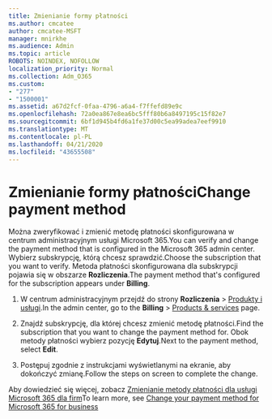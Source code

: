 ```yaml
---
title: Zmienianie formy płatności
ms.author: cmcatee
author: cmcatee-MSFT
manager: mnirkhe
ms.audience: Admin
ms.topic: article
ROBOTS: NOINDEX, NOFOLLOW
localization_priority: Normal
ms.collection: Adm_O365
ms.custom:
- "277"
- "1500001"
ms.assetid: a67d2fcf-0faa-4796-a6a4-f7ffefd89e9c
ms.openlocfilehash: 72a0ea867e8ea6bc5fff80b6a8497195c15f82e7
ms.sourcegitcommit: 6bf1d945b4fd6a1fe37d00c5ea99adea7eef9910
ms.translationtype: MT
ms.contentlocale: pl-PL
ms.lasthandoff: 04/21/2020
ms.locfileid: "43655508"
---
```

# <a name="change-payment-method"></a><span data-ttu-id="66f16-102">Zmienianie formy płatności</span><span class="sxs-lookup"><span data-stu-id="66f16-102">Change payment method</span></span>

<span data-ttu-id="66f16-103">Można zweryfikować i zmienić metodę płatności skonfigurowana w centrum administracyjnym usługi Microsoft 365.</span><span class="sxs-lookup"><span data-stu-id="66f16-103">You can verify and change the payment method that is configured in the Microsoft 365 admin center.</span></span> <span data-ttu-id="66f16-104">Wybierz subskrypcję, którą chcesz sprawdzić.</span><span class="sxs-lookup"><span data-stu-id="66f16-104">Choose the subscription that you want to verify.</span></span> <span data-ttu-id="66f16-105">Metoda płatności skonfigurowana dla subskrypcji pojawia się w obszarze **Rozliczenia**.</span><span class="sxs-lookup"><span data-stu-id="66f16-105">The payment method that's configured for the subscription appears under **Billing**.</span></span>
  
1. <span data-ttu-id="66f16-106">W centrum administracyjnym przejdź do strony **Rozliczenia** \> [Produkty i usługi](https://go.microsoft.com/fwlink/p/?linkid=842054).</span><span class="sxs-lookup"><span data-stu-id="66f16-106">In the admin center, go to the **Billing** \> [Products & services](https://go.microsoft.com/fwlink/p/?linkid=842054) page.</span></span>

2. <span data-ttu-id="66f16-107">Znajdź subskrypcję, dla której chcesz zmienić metodę płatności.</span><span class="sxs-lookup"><span data-stu-id="66f16-107">Find the subscription that you want to change the payment method for.</span></span> <span data-ttu-id="66f16-108">Obok metody płatności wybierz pozycję **Edytuj**.</span><span class="sxs-lookup"><span data-stu-id="66f16-108">Next to the payment method, select **Edit**.</span></span>

3. <span data-ttu-id="66f16-109">Postępuj zgodnie z instrukcjami wyświetlanymi na ekranie, aby dokończyć zmianę.</span><span class="sxs-lookup"><span data-stu-id="66f16-109">Follow the steps on screen to complete the change.</span></span>

<span data-ttu-id="66f16-110">Aby dowiedzieć się więcej, zobacz [Zmienianie metody płatności dla usługi Microsoft 365 dla firm](https://docs.microsoft.com/office365/admin/subscriptions-and-billing/change-payment-method)</span><span class="sxs-lookup"><span data-stu-id="66f16-110">To learn more, see  [Change your payment method for Microsoft 365 for business](https://docs.microsoft.com/office365/admin/subscriptions-and-billing/change-payment-method)</span></span>